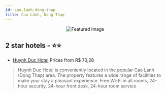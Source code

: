 ```yaml
---
id: cao-lanh-dong-thap
title: Cao Lãnh, Dong Thap
---
```


<center><img src="https://i.travelapi.com/hotels/28000000/27030000/27025200/27025105/b52da666_z.jpg" alt="Featured Image" /></center>


##  2 star hotels - ⭐️⭐️

-    [Huynh Duc Hotel](https://us.hurb.com/hotels/cao-lanh/huynh-duc-hotel-JNP-JP558716?cmp=18055) Prices from R$ 70,28
   > Huynh Duc Hotel is conveniently located in the popular Cao Lanh (Dong Thap) area. The property features a wide range of facilities to make your stay a pleasant experience. Free Wi-Fi in all rooms, 24-hour security, 24-hour front desk, 24-hour room service
